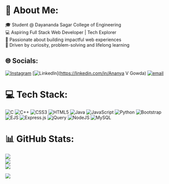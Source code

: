 # 💫 About Me:
🎓 Student @ Dayananda Sagar College of Engineering<br>💻 Aspiring Full Stack Web Developer | Tech Explorer<br>🚀 Passionate about building impactful web experiences<br>🧠 Driven by curiosity, problem-solving and lifelong learning


## 🌐 Socials:
[![Instagram](https://img.shields.io/badge/Instagram-%23E4405F.svg?logo=Instagram&logoColor=white)](https://instagram.com/anany.a.15) [![LinkedIn](https://img.shields.io/badge/LinkedIn-%230077B5.svg?logo=linkedin&logoColor=white)](https://linkedin.com/in/Ananya V Gowda) [![email](https://img.shields.io/badge/Email-D14836?logo=gmail&logoColor=white)](mailto:ananyagowda015@gmail.com) 

# 💻 Tech Stack:
![C](https://img.shields.io/badge/c-%2300599C.svg?style=plastic&logo=c&logoColor=white) ![C++](https://img.shields.io/badge/c++-%2300599C.svg?style=plastic&logo=c%2B%2B&logoColor=white) ![CSS3](https://img.shields.io/badge/css3-%231572B6.svg?style=plastic&logo=css3&logoColor=white) ![HTML5](https://img.shields.io/badge/html5-%23E34F26.svg?style=plastic&logo=html5&logoColor=white) ![Java](https://img.shields.io/badge/java-%23ED8B00.svg?style=plastic&logo=openjdk&logoColor=white) ![JavaScript](https://img.shields.io/badge/javascript-%23323330.svg?style=plastic&logo=javascript&logoColor=%23F7DF1E) ![Python](https://img.shields.io/badge/python-3670A0?style=plastic&logo=python&logoColor=ffdd54) ![Bootstrap](https://img.shields.io/badge/bootstrap-%238511FA.svg?style=plastic&logo=bootstrap&logoColor=white) ![EJS](https://img.shields.io/badge/ejs-%23B4CA65.svg?style=plastic&logo=ejs&logoColor=black) ![Express.js](https://img.shields.io/badge/express.js-%23404d59.svg?style=plastic&logo=express&logoColor=%2361DAFB) ![jQuery](https://img.shields.io/badge/jquery-%230769AD.svg?style=plastic&logo=jquery&logoColor=white) ![NodeJS](https://img.shields.io/badge/node.js-6DA55F?style=plastic&logo=node.js&logoColor=white) ![MySQL](https://img.shields.io/badge/mysql-4479A1.svg?style=plastic&logo=mysql&logoColor=white)

# 📊 GitHub Stats:
![](https://github-readme-stats.vercel.app/api?username=AnanyaVGowda&theme=nightowl&hide_border=false&include_all_commits=true&count_private=true)<br/>
![](https://nirzak-streak-stats.vercel.app/?user=AnanyaVGowda&theme=nightowl&hide_border=false)<br/>
![](https://github-readme-stats.vercel.app/api/top-langs/?username=AnanyaVGowda&theme=nightowl&hide_border=false&include_all_commits=true&count_private=true&layout=compact)

[![](https://visitcount.itsvg.in/api?id=AnanyaVGowda&icon=0&color=6)](https://visitcount.itsvg.in)
